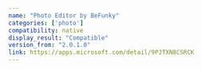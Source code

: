 ```yaml
---
name: "Photo Editor by BeFunky"
categories: ['photo']
compatibility: native
display_result: "Compatible"
version_from: "2.0.1.0"
link: https://apps.microsoft.com/detail/9PJTXN8CSRCK
---
```

